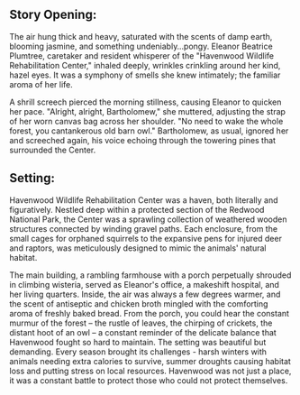 ## Story Opening:

The air hung thick and heavy, saturated with the scents of damp earth, blooming jasmine, and something undeniably…pongy. Eleanor Beatrice Plumtree, caretaker and resident whisperer of the "Havenwood Wildlife Rehabilitation Center," inhaled deeply, wrinkles crinkling around her kind, hazel eyes. It was a symphony of smells she knew intimately; the familiar aroma of her life.

A shrill screech pierced the morning stillness, causing Eleanor to quicken her pace. "Alright, alright, Bartholomew," she muttered, adjusting the strap of her worn canvas bag across her shoulder. "No need to wake the whole forest, you cantankerous old barn owl." Bartholomew, as usual, ignored her and screeched again, his voice echoing through the towering pines that surrounded the Center.

## Setting:

Havenwood Wildlife Rehabilitation Center was a haven, both literally and figuratively. Nestled deep within a protected section of the Redwood National Park, the Center was a sprawling collection of weathered wooden structures connected by winding gravel paths. Each enclosure, from the small cages for orphaned squirrels to the expansive pens for injured deer and raptors, was meticulously designed to mimic the animals' natural habitat.

The main building, a rambling farmhouse with a porch perpetually shrouded in climbing wisteria, served as Eleanor's office, a makeshift hospital, and her living quarters. Inside, the air was always a few degrees warmer, and the scent of antiseptic and chicken broth mingled with the comforting aroma of freshly baked bread. From the porch, you could hear the constant murmur of the forest – the rustle of leaves, the chirping of crickets, the distant hoot of an owl – a constant reminder of the delicate balance that Havenwood fought so hard to maintain. The setting was beautiful but demanding. Every season brought its challenges - harsh winters with animals needing extra calories to survive, summer droughts causing habitat loss and putting stress on local resources. Havenwood was not just a place, it was a constant battle to protect those who could not protect themselves.
